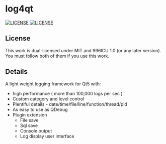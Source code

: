 # log4qt
[![LICENSE](https://img.shields.io/badge/license-MIT-green.svg)](https://github.com/ZgblKylin/log4qt/blob/master/LICENSE.MIT)
[![LICENSE](https://img.shields.io/badge/license-NPL%20(The%20996%20Prohibited%20License)-blue.svg)](https://github.com/ZgblKylin/log4qt/blob/master/LICENSE.996ICU)

## License
This work is dual-licensed under MIT and 996ICU 1.0 (or any later version).
You must follow both of them if you use this work.

## Details
A light weight logging framework for Qt5 with:
  - high performance ( more than 100,000 logs per sec )
  - Custom category and level control
  - Plentiful details - date/time/file/line/function/thread/pid
  - As easy to use as QDebug
  - Plugin extension
    - File save
    - Sql save
    - Console output
    - Log display user interface
